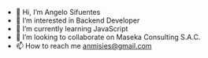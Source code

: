 - 👋 Hi, I’m Angelo Sifuentes
- 👀 I’m interested in Backend Developer
- 🌱 I’m currently learning JavaScript
- 💞️ I’m looking to collaborate on Maseka Consulting S.A.C.
- 📫 How to reach me anmisies@gmail.com

<!---
Michae21/Michae21 is a ✨ special ✨ repository because its `README.md` (this file) appears on your GitHub profile.
You can click the Preview link to take a look at your changes.
--->
